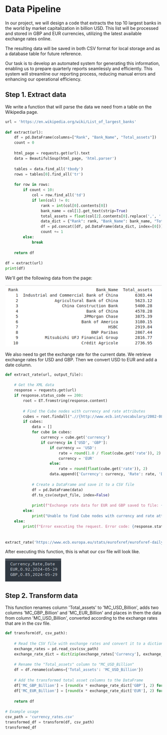# Data Pipeline 

In our project, we will design a code that extracts the top 10 largest banks in the world by market capitalization in billion USD. This list will be processed and stored in GBP and EUR currencies, utilizing the latest available exchange rates online.

The resulting data will be saved in both CSV format for local storage and as a database table for future reference.

Our task is to develop an automated system for generating this information, enabling us to prepare quarterly reports seamlessly and efficiently. This system will streamline our reporting process, reducing manual errors and enhancing our operational efficiency.

## Step 1. Extract data

We write a function that will parse the data we need from a table on the Wikipedia page.

```python
url = 'https://en.wikipedia.org/wiki/List_of_largest_banks'

def extract(url):
    df = pd.DataFrame(columns=["Rank", "Bank_Name", "Total_assets"])
    count = 0

    html_page = requests.get(url).text
    data = BeautifulSoup(html_page, 'html.parser')

    tables = data.find_all('tbody')
    rows = tables[0].find_all('tr')

    for row in rows:
        if count < 10:
            col = row.find_all('td')
            if len(col) != 0:
                rank = int(col[0].contents[0])
                bank_name = col[1].get_text(strip=True)
                total_assets = float(col[2].contents[0].replace(',', ''))
                data_dict = {"Rank": rank, "Bank_Name": bank_name, "Total_assets": total_assets}
                df = pd.concat([df, pd.DataFrame(data_dict, index=[0])], ignore_index=True)
                count += 1
        else:
            break
    
    return df

df = extract(url)
print(df)
```
We'll get the following data from the page:

![extract_data](/Python/ETL_3/images/extract_data.png)

We also need to get the exchange rate for the current date. We retrieve exchange rates for USD and GBP. Then we convert USD to EUR and add a date column.

```python
def extract_rate(url, output_file):
    
    # Get the XML data
    response = requests.get(url)
    if response.status_code == 200:
        root = ET.fromstring(response.content)
        
        # Find the Cube nodes with currency and rate attributes
        cubes = root.findall(".//{http://www.ecb.int/vocabulary/2002-08-01/eurofxref}Cube[@currency][@rate]")
        if cubes:
            data = []
            for cube in cubes:
                currency = cube.get('currency')
                if currency in ['USD', 'GBP']:
                    if currency == 'USD':
                        rate = round(1.0 / float(cube.get('rate')), 2)
                        currency = 'EUR'
                    else:
                        rate = round(float(cube.get('rate')), 2)
                    data.append({'Currency': currency, 'Rate': rate, 'Date': date.today()})

            # Create a DataFrame and save it to a CSV file
            df = pd.DataFrame(data)
            df.to_csv(output_file, index=False)

            print(f"Exchange rate data for EUR and GBP saved to file: {output_file}")
        else:
            print("Unable to find Cube nodes with currency and rate attributes in the XML file.")
    else:
        print(f"Error executing the request. Error code: {response.status_code}")


extract_rate('https://www.ecb.europa.eu/stats/eurofxref/eurofxref-daily.xml', 'currency_rates.csv')
```

After executing this function, this is what our csv file will look like.

![extract_rate](/Python/ETL_3/images/extract_rate.png)

## Step 2. Transform data

This function renames column 'Total_assets' to 'MC_USD_Billion', adds two columns 'MC_GBP_Billion' and 'MC_EUR_Billion' and places in them the data from column 'MC_USD_Billion', converted according to the exchange rates that are in the csv file.

```python
def transform(df, csv_path):
    
    # Read the CSV file with exchange rates and convert it to a dictionary
    exchange_rates = pd.read_csv(csv_path)
    exchange_rate_dict = dict(zip(exchange_rates['Currency'], exchange_rates['Rate']))
    
    # Rename the "Total_assets" column to "MC_USD_Billion"
    df = df.rename(columns={'Total_assets': 'MC_USD_Billion'})
    
    # Add the transformed total asset columns to the DataFrame
    df['MC_GBP_Billion'] = [round(x * exchange_rate_dict['GBP'], 2) for x in df['MC_USD_Billion']]
    df['MC_EUR_Billion'] = [round(x * exchange_rate_dict['EUR'], 2) for x in df['MC_USD_Billion']]
    
    return df

# Example usage
csv_path = 'currency_rates.csv'
transformed_df = transform(df, csv_path)
transformed_df
```

